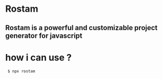 # Rostam

## Rostam is a powerful and customizable project generator for javascript

# how i can use ?

```sh
 $ npx rostam
```
